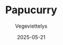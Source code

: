 ---
title: "Papucurry"
image: "https://vegaanibotti.lauravuo.me/2025/05/2025-05-21_small.png"
date: 2025-05-21
receipt_url: "https://vegeviettelys.fi/papucurry/"
author: "Vegeviettelys"
---